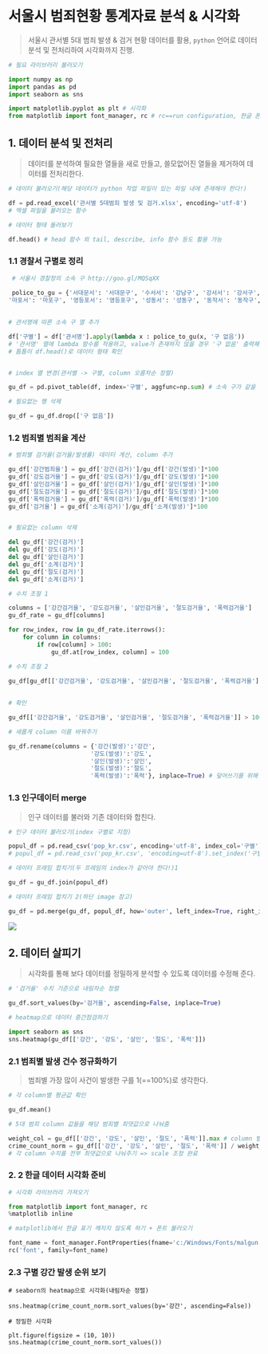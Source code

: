 # 서울시 범죄현황 통계자료 분석 & 시각화

> 서울시 관서별 5대 범죄 발생 & 검거 현황 데이터를 활용, `python` 언어로 데이터 분석 및 전처리하여 시각화까지 진행. 

```python
# 필요 라이브러리 불러오기

import numpy as np 
import pandas as pd
import seaborn as sns

import matplotlib.pyplot as plt # 시각화
from matplotlib import font_manager, rc # rc==run configuration, 한글 폰트를 잡아줌
```



## 1. 데이터 분석 및 전처리

> 데이터를 분석하여 필요한 열들을 새로 만들고, 쓸모없어진 열들을 제거하여 데이터를 전처리한다. 

```python
# 데이터 불러오기(해당 데이터가 python 작업 파일이 있는 파일 내에 존재해야 한다!)

df = pd.read_excel('관서별 5대범죄 발생 및 검거.xlsx', encoding='utf-8') 
# 엑셀 파일을 불러오는 함수

# 데이터 형태 둘러보기

df.head() # head 함수 외 tail, describe, info 함수 등도 활용 가능
```



### 1.1 경찰서 구별로 정리

```python
 # 서울시 경찰청의 소속 구 http://goo.gl/MQSqXX
 
 police_to_gu = {'서대문서': '서대문구', '수서서': '강남구', '강서서': '강서구', '서초서': '서초구','서부서': '은평구', '중부서': '중구', '종로서': '종로구', '남대문서': '중구', '혜화서': '종로구', '용산서': '용산구', '성북서': '성북구', '동대문서': '동대문구',
'마포서': '마포구', '영등포서': '영등포구', '성동서': '성동구', '동작서': '동작구', '광진서': '광진구', '강북서': '강북구', '금천서': '금천구', '중랑서': '중랑구', '강남서': '강남구', '관악서': '관악구', '강동서': '강동구', '종암서': '성북구', '구로서': '구로구', '양천서': '양천구', '송파서': '송파구', '노원서': '노원구', '방배서': '서초구', '은평서': '은평구', '도봉서': '도봉구'}

    
# 관서명에 따른 소속 구 열 추가

df['구별'] = df['관서명'].apply(lambda x : police_to_gu(x, '구 없음'))
# '관서명' 열에 lambda 함수를 적용하고, value가 존재하지 않을 경우 '구 없음' 출력해 열에 채움
# 틈틈이 df.head()로 데이터 형태 확인


# index 열 변경(관서별 -> 구별, column 오름차순 정렬)

gu_df = pd.pivot_table(df, index='구별', aggfunc=np.sum) # 소속 구가 같을 경우 수치합산

# 필요없는 행 삭제

gu_df = gu_df.drop(['구 없음'])
```



### 1.2 범죄별 범죄율 계산 

```python 
# 범죄별 검거율(검거율/발생률) 데이터 계산, column 추가

gu_df['강간범죄율'] = gu_df['강간(검거)']/gu_df['강간(발생)']*100
gu_df['강도검거율'] = gu_df['강도(검거)']/gu_df['강도(발생)']*100
gu_df['살인검거율'] = gu_df['살인(검거)']/gu_df['살인(발생)']*100
gu_df['절도검거율'] = gu_df['절도(검거)']/gu_df['절도(발생)']*100
gu_df['폭력검거율'] = gu_df['폭력(검거)']/gu_df['폭력(발생)']*100
gu_df['검거율'] = gu_df['소계(검거)']/gu_df['소계(발생)']*100


# 필요없는 column 삭제 

del gu_df['강간(검거)']
del gu_df['강도(검거)']
del gu_df['살인(검거)']
del gu_df['소계(검거)']
del gu_df['절도(검거)']
del gu_df['소계(검거)']

# 수치 조절 1

columns = ['강간검거율', '강도검거율', '살인검거율', '절도검거율', '폭력검거율']
gu_df_rate = gu_df[columns]

for row_index, row in gu_df_rate.iterrows():
    for column in columns:
        if row[column] > 100:
            gu_df.at[row_index, column] = 100

# 수치 조절 2
            
gu_df[gu_df[['강간검거율', '강도검거율', '살인검거율', '절도검거율', '폭력검거율']] >100] = 100

            
# 확인 

gu_df[['강간검거율', '강도검거율', '살인검거율', '절도검거율', '폭력검거율']] > 100
```

```python
# 새롭게 column 이름 바꿔주기

gu_df.rename(columns = {'강간(발생)':'강간',
                       '강도(발생)':'강도',
                       '살인(발생)':'살인',
                       '절도(발생)':'절도',
                       '폭력(발생)':'폭력'}, inplace=True) # 덮어쓰기를 위해 True 값 지정
```



### 1.3 인구데이터 merge 

> 인구 데이터를 불러와 기존 데이터와 합친다.

```python
# 인구 데이터 불러오기(index 구별로 지정)

popul_df = pd.read_csv('pop_kr.csv', encoding='utf-8', index_col='구별')
# popul_df = pd.read_csv('pop_kr.csv', 'encoding=utf-8').set_index('구별')도 ok

# 데이터 프레임 합치기(두 프레임의 index가 같아야 한다!)1

gu_df = gu_df.join(popul_df)

# 데이터 프레임 합치기 2(하단 image 참고)

gu_df = pd.merge(gu_df, popul_df, how='outer', left_index=True, right_index=True)
```

![](https://miro.medium.com/max/2048/1*0kmbh78B0odSxJEkjYa1lQ.png)



## 2. 데이터 살피기

> 시각화를 통해 보다 데이터를 정밀하게 분석할 수 있도록 데이터를 수정해 준다.

```python
# '검거율' 수치 기준으로 내림차순 정렬 

gu_df.sort_values(by='검거율', ascending=False, inplace=True)

# heatmap으로 데이터 중간점검하기

import seaborn as sns
sns.heatmap(gu_df[['강간', '강도', '살인', '절도', '폭력']])
```



### 2.1 범죄별 발생 건수 정규화하기

> 범죄별 가장 많이 사건이 발생한 구를 1(==100%)로 생각한다.

```python
# 각 column별 평균값 확인

gu_df.mean()

# 5대 범죄 column 값들을 해당 범죄별 최댓값으로 나눠줌

weight_col = gu_df[['강간', '강도', '살인', '절도', '폭력']].max # column 별 최댓값
crime_count_norm = gu_df[['강간', '강도', '살인', '절도', '폭력']] / weight_col
# 각 column 수치를 전부 최댓값으로 나눠주기 => scale 조정 완료
```



### 2. 2 한글 데이터 시각화 준비

```python
# 시각화 라이브러리 가져오기

from matplotlib import font_manager, rc
%matplotlib inline

# matplotlib에서 한글 표기 깨지지 않도록 하기 + 폰트 불러오기

font_name = font_manager.FontProperties(fname='c:/Windows/Fonts/malgun.ttf').get_name()
rc('font', family=font_name)
```



### 2.3 구별 강간 발생 순위 보기

```
# seaborn의 heatmap으로 시각화(내림차순 정렬)

sns.heatmap(crime_count_norm.sort_values(by='강간', ascending=False))

# 정밀한 시각화

plt.figure(figsize = (10, 10))
sns.heatmap(crime_count_norm.sort_values())
```



